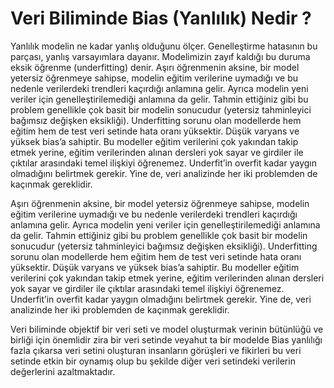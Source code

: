 # Veri Biliminde Bias (Yanlılık) Nedir ?

Yanlılık modelin ne kadar yanlış olduğunu ölçer. Genelleştirme hatasının bu parçası, yanlış varsayımlara dayanır. Modelimizin zayıf kaldığı bu duruma eksik öğrenme (underfitting) denir. 
Aşırı öğrenmenin aksine, bir model yetersiz öğrenmeye sahipse, modelin eğitim verilerine uymadığı ve bu nedenle verilerdeki trendleri kaçırdığı anlamına gelir. Ayrıca modelin yeni veriler için genelleştirilemediği anlamına da gelir. Tahmin ettiğiniz gibi bu problem genellikle çok basit bir modelin sonucudur (yetersiz tahminleyici bağımsız değişken eksikliği).
Underfitting sorunu olan modellerde hem eğitim hem de test veri setinde hata oranı yüksektir. Düşük varyans ve yüksek bias’a sahiptir. Bu modeller eğitim verilerini çok yakından takip etmek yerine, eğitim verilerinden alınan dersleri yok sayar ve girdiler ile çıktılar arasındaki temel ilişkiyi öğrenemez.
Underfit’in overfit kadar yaygın olmadığını belirtmek gerekir. Yine de, veri analizinde her iki problemden de kaçınmak gereklidir.

Aşırı öğrenmenin aksine, bir model yetersiz öğrenmeye sahipse, modelin eğitim verilerine uymadığı ve bu nedenle verilerdeki trendleri kaçırdığı anlamına gelir. Ayrıca modelin yeni veriler için genelleştirilemediği anlamına da gelir. Tahmin ettiğiniz gibi bu problem genellikle çok basit bir modelin sonucudur (yetersiz tahminleyici bağımsız değişken eksikliği).
Underfitting sorunu olan modellerde hem eğitim hem de test veri setinde hata oranı yüksektir. Düşük varyans ve yüksek bias’a sahiptir. Bu modeller eğitim verilerini çok yakından takip etmek yerine, eğitim verilerinden alınan dersleri yok sayar ve girdiler ile çıktılar arasındaki temel ilişkiyi öğrenemez.
Underfit’in overfit kadar yaygın olmadığını belirtmek gerekir. Yine de, veri analizinde her iki problemden de kaçınmak gereklidir.

Veri biliminde objektif bir veri seti ve model oluşturmak verinin bütünlüğü ve birliği için önemlidir zira bir veri setinde veyahut ta bir modelde Bias yanlılığı fazla çıkarsa veri setini oluşturan insanların görüşleri ve fikirleri bu veri setinde etkin bir oynamış olup bu şekilde diğer veri setindeki verilerin değerlerini azaltmaktadır.


